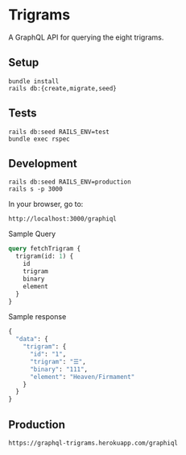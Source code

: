 # Trigrams

A GraphQL API for querying the eight trigrams.

## Setup

```
bundle install
rails db:{create,migrate,seed}
```


## Tests

```
rails db:seed RAILS_ENV=test
bundle exec rspec
```

## Development

```
rails db:seed RAILS_ENV=production
rails s -p 3000
```

In your browser, go to:

```
http://localhost:3000/graphiql
```

Sample Query

```graphql
query fetchTrigram {
  trigram(id: 1) {
    id
    trigram
    binary
    element
  }
}
```

Sample response
```graphql
{
  "data": {
    "trigram": {
      "id": "1",
      "trigram": "☰",
      "binary": "111",
      "element": "Heaven/Firmament"
    }
  }
}
```

## Production

```
https://graphql-trigrams.herokuapp.com/graphiql
```